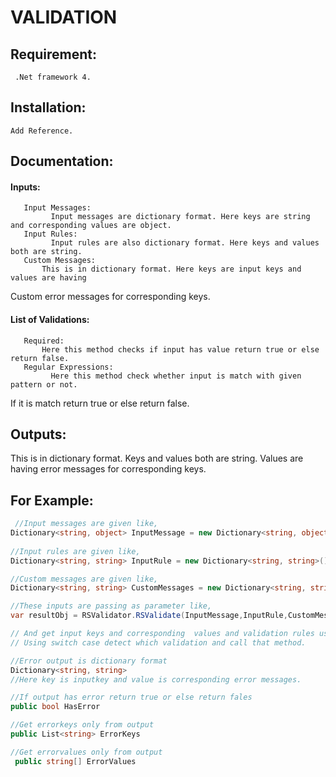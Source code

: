 # VALIDATION

## Requirement:
     .Net framework 4.
## Installation:
    Add Reference.
## Documentation:
  #### Inputs:
       Input Messages:
             Input messages are dictionary format. Here keys are string and corresponding values are object.
       Input Rules:
             Input rules are also dictionary format. Here keys and values both are string.
       Custom Messages:
           This is in dictionary format. Here keys are input keys and values are having
Custom error messages for corresponding keys.
#### List of Validations:
       Required:
           Here this method checks if input has value return true or else return false.
       Regular Expressions:
             Here this method check whether input is match with given pattern or not.
If it is match return true or else return false.
## Outputs:
This is in dictionary format. Keys and values both are string. Values are having error messages for corresponding keys.
## For Example:
```c#
 //Input messages are given like,
Dictionary<string, object> InputMessage = new Dictionary<string, object>();
    
//Input rules are given like,
Dictionary<string, string> InputRule = new Dictionary<string, string>();

//Custom messages are given like,
Dictionary<string, string> CustomMessages = new Dictionary<string, string>();

//These inputs are passing as parameter like,
var resultObj = RSValidator.RSValidate(InputMessage,InputRule,CustomMessages);

// And get input keys and corresponding  values and validation rules using methods.
// Using switch case detect which validation and call that method.

//Error output is dictionary format
Dictionary<string, string> 
//Here key is inputkey and value is corresponding error messages.

//If output has error return true or else return fales
public bool HasError

//Get errorkeys only from output 
public List<string> ErrorKeys

//Get errorvalues only from output 
 public string[] ErrorValues

```
